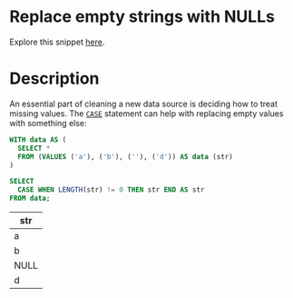 # Replace empty strings with NULLs

Explore this snippet [here](https://count.co/n/Fzyv9i4SP2B?vm=e).

# Description

An essential part of cleaning a new data source is deciding how to treat missing values. The [`CASE`](https://www.postgresql.org/docs/current/functions-conditional.html#FUNCTIONS-CASE) statement can help with replacing empty values with something else:

```sql
WITH data AS (
  SELECT *
  FROM (VALUES ('a'), ('b'), (''), ('d')) AS data (str)
)

SELECT
  CASE WHEN LENGTH(str) != 0 THEN str END AS str
FROM data;
```

| str  |
| ---- |
| a    |
| b    |
| NULL |
| d    |
